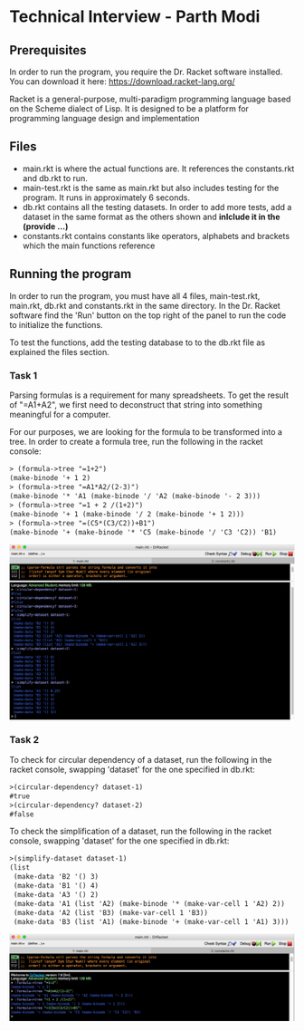 # Technical Interview - Parth Modi

## Prerequisites
In order to run the program, you require the Dr. Racket software installed. 
You can download it here: https://download.racket-lang.org/

 Racket is a general-purpose, multi-paradigm programming language based on the Scheme dialect of Lisp. It is designed to be a platform for programming language design and implementation

## Files 
* main.rkt is where the actual functions are. It references the constants.rkt and db.rkt to run.
* main-test.rkt is the same as main.rkt but also includes testing for the program. It runs in approximately 6 seconds.
* db.rkt contains all the testing datasets. In order to add more tests, add a dataset in the same format as the others shown and **inlclude it in the (provide ...)**
* constants.rkt contains constants like operators, alphabets and brackets which the main functions reference 

## Running the program
In order to run the program, you must have all 4 files, main-test.rkt, main.rkt, db.rkt and constants.rkt in the same directory.
In the Dr. Racket software find the 'Run' button on the top right of the panel to run the code to initialize the functions.

To test the functions, add the testing database to to the db.rkt file as explained the files section. 

### Task 1
Parsing formulas is a requirement for many spreadsheets. To get the result of "=A1+A2", we first need to deconstruct that string into something meaningful for a computer.

 For our purposes, we are looking for the formula to be transformed into a tree. In order to create a formula tree, run the following in the racket console:
```
> (formula->tree "=1+2")
(make-binode '+ 1 2) 
> (formula->tree "=A1*A2/(2-3)") 
(make-binode '* 'A1 (make-binode '/ 'A2 (make-binode '- 2 3))) 
> (formula->tree "=1 + 2 /(1+2)") 
(make-binode '+ 1 (make-binode '/ 2 (make-binode '+ 1 2))) 
> (formula->tree "=(C5*(C3/C2))+B1") 
(make-binode '+ (make-binode '* 'C5 (make-binode '/ 'C3 'C2)) 'B1)
```
![alt text](https://github.com/parthmodi152/Synqrinus-Coding-Test/blob/master/screenshots/Task1-Console.png?raw=true)
### Task 2
To check for circular dependency of a dataset, run the following in the racket console, swapping 'dataset' for the one specified in db.rkt:
``` 
>(circular-dependency? dataset-1)
#true
>(circular-dependency? dataset-2)
#false
```
To check the simplification of a dataset, run the following in the racket console, swapping 'dataset' for the one specified in db.rkt:
```
>(simplify-dataset dataset-1)
(list
 (make-data 'B2 '() 3)
 (make-data 'B1 '() 4)
 (make-data 'A3 '() 2)
 (make-data 'A1 (list 'A2) (make-binode '* (make-var-cell 1 'A2) 2))
 (make-data 'A2 (list 'B3) (make-var-cell 1 'B3))
 (make-data 'B3 (list 'A1) (make-binode '+ (make-var-cell 1 'A1) 3)))
 ``` 
![alt text](https://github.com/parthmodi152/Synqrinus-Coding-Test/blob/master/screenshots/Task2-Console.png?raw=true)




